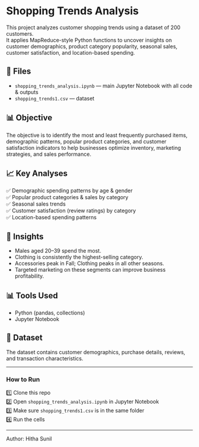 # Shopping Trends Analysis

This project analyzes customer shopping trends using a dataset of 200 customers.  
It applies MapReduce-style Python functions to uncover insights on customer demographics, product category popularity, seasonal sales, customer satisfaction, and location-based spending.  

## 📁 Files
- `shopping_trends_analysis.ipynb` — main Jupyter Notebook with all code & outputs
- `shopping_trends1.csv` — dataset

## 📊 Objective
The objective is to identify the most and least frequently purchased items, demographic patterns, popular product categories, and customer satisfaction indicators to help businesses optimize inventory, marketing strategies, and sales performance.

## 📈 Key Analyses
✅ Demographic spending patterns by age & gender  
✅ Popular product categories & sales by category  
✅ Seasonal sales trends  
✅ Customer satisfaction (review ratings) by category  
✅ Location-based spending patterns  

## 📝 Insights
- Males aged 20–39 spend the most.
- Clothing is consistently the highest-selling category.
- Accessories peak in Fall; Clothing peaks in all other seasons.
- Targeted marketing on these segments can improve business profitability.

## 📊 Tools Used
- Python (pandas, collections)
- Jupyter Notebook

## 📂 Dataset
The dataset contains customer demographics, purchase details, reviews, and transaction characteristics.

---

### How to Run
1️⃣ Clone this repo  
2️⃣ Open `shopping_trends_analysis.ipynb` in Jupyter Notebook  
3️⃣ Make sure `shopping_trends1.csv` is in the same folder  
4️⃣ Run the cells

---

Author: Hitha Sunil
